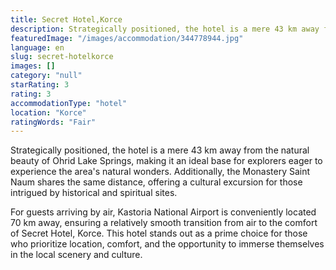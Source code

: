 ```yaml
---
title: Secret Hotel,Korce
description: Strategically positioned, the hotel is a mere 43 km away from the natural beauty of Ohrid Lake Springs, making it an ideal base for explorers eager to experienc
featuredImage: "/images/accommodation/344778944.jpg"
language: en
slug: secret-hotelkorce
images: []
category: "null"
starRating: 3
rating: 3
accommodationType: "hotel"
location: "Korce"
ratingWords: "Fair"
---
```


Strategically positioned, the hotel is a mere 43 km away from the natural beauty of Ohrid Lake Springs, making it an ideal base for explorers eager to experience the area's natural wonders. Additionally, the Monastery Saint Naum shares the same distance, offering a cultural excursion for those intrigued by historical and spiritual sites.

For guests arriving by air, Kastoria National Airport is conveniently located 70 km away, ensuring a relatively smooth transition from air to the comfort of Secret Hotel, Korce. This hotel stands out as a prime choice for those who prioritize location, comfort, and the opportunity to immerse themselves in the local scenery and culture.


